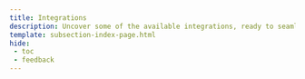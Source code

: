 ```yaml
---
title: Integrations
description: Uncover some of the available integrations, ready to seamlessly integrate with and extend the functionality of your apps on Tanssi EVM or Substrate appchains.
template: subsection-index-page.html
hide:
 - toc
 - feedback
---
```

